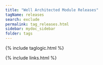```yaml
---
title: "Well Architected Module Releases"
tagName: releases
search: exclude
permalink: tag_releases.html
sidebar: mydoc_sidebar
folder: tags
---
```

{% include taglogic.html %}

{% include links.html %}

